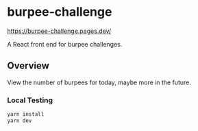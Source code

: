 # burpee-challenge

https://burpee-challenge.pages.dev/

A React front end for burpee challenges.

## Overview

View the number of burpees for today, maybe more in the future.

### Local Testing

```bash
yarn install
yarn dev
```
